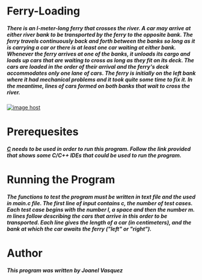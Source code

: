 # Ferry-Loading
##### There is an l-meter-long ferry that crosses the river. A car may arrive at either river bank to be transported by the ferry to the opposite bank. The ferry travels continuously back and forth between the banks so long as it is carrying a car or there is at least one car waiting at either bank. Whenever the ferry arrives at one of the banks, it unloads its cargo and loads up cars that are waiting to cross as long as they fit on its deck. The cars are loaded in the order of their arrival and the ferry's deck accommodates only one lane of cars. The ferry is initially on the left bank where it had mechanical problems and it took quite some time to fix it. In the meantime, lines of cars formed on both banks that wait to cross the river.
<a href="http://imgbox.com/ohquzIq3" target="_blank"><img src="https://3-t.imgbox.com/ohquzIq3.jpg" alt="image host"/></a>
# __Prerequesites__
##### [C](http://www.cyberprogrammers.net/2015/11/top-9-best-cc-ides-for-windowsmac-os.html) needs to be used in order to run this program. Follow the link provided that shows some C/C++ IDEs that could be used to run the program. 
# __Running the Program__
##### The functions to test the program must be written in text file and the used in main.c file. The first line of input contains c, the number of test cases. Each test case begins with the number l, a space and then the number m. m lines follow describing the cars that arrive in this order to be transported. Each line gives the length of a car (in centimeters), and the bank at which the car awaits the ferry ("left" or "right").
# __Author__
##### This program was written by Joanel Vasquez
